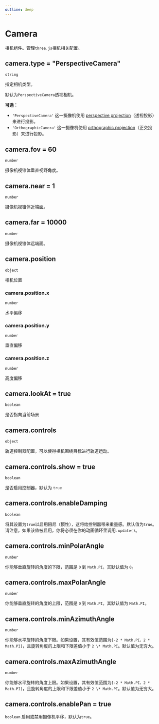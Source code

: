 ```yaml
---
outline: deep
---
```


# Camera

相机组件。管理`three.js`相机相关配置。

## camera.type = "PerspectiveCamera"
`string`

指定相机类型。

默认为`PerspectiveCamera`透视相机。

**可选：**

- `'PerspectiveCamera'` 这一摄像机使用 [perspective projection](<https://en.wikipedia.org/wiki/Perspective_(graphical)>)（透视投影）来进行投影。
- `'OrthographicCamera'` 这一摄像机使用 [orthographic projection](https://en.wikipedia.org/wiki/Orthographic_projection)（正交投影）来进行投影。

## camera.fov = 60
`number`

摄像机视锥体垂直视野角度。

## camera.near = 1
`number`

摄像机视锥体近端面。

## camera.far = 10000
`number`

摄像机视锥体远端面。

## camera.position
`object`

相机位置

### camera.position.x
`number`

水平偏移

### camera.position.y
`number`

垂直偏移

### camera.position.z
`number`

高度偏移

## camera.lookAt = true
`boolean`

是否指向当前场景

## camera.controls
`object`

轨道控制器配置，可以使得相机围绕目标进行轨道运动。

## camera.controls.show = true
`boolean`

是否启用控制器，默认为 `true`

## camera.controls.enableDamping
`boolean`

将其设置为`true`以启用阻尼（惯性），这将给控制器带来重量感。默认值为`true`。
请注意，如果该值被启用，你将必须在你的动画循环里调用`.update()`。

## camera.controls.minPolarAngle
`number`

你能够垂直旋转的角度的下限，范围是 `0` 到 `Math.PI`，其默认值为 `0`。

## camera.controls.maxPolarAngle
`number`

你能够垂直旋转的角度的上限，范围是 `0` 到 `Math.PI`，其默认值为 `Math.PI`。

## camera.controls.minAzimuthAngle
`number`

你能够水平旋转的角度下限。如果设置，其有效值范围为`[-2 * Math.PI，2 * Math.PI]`，且旋转角度的上限和下限差值小于 `2 \* Math.PI`。默认值为无穷大。

## camera.controls.maxAzimuthAngle
`number`

你能够水平旋转的角度上限。如果设置，其有效值范围为`[-2 * Math.PI，2 * Math.PI]`，且旋转角度的上限和下限差值小于 `2 \* Math.PI`。默认值为无穷大。

## camera.controls.enablePan = true
`boolean`
启用或禁用摄像机平移，默认为`true`。
